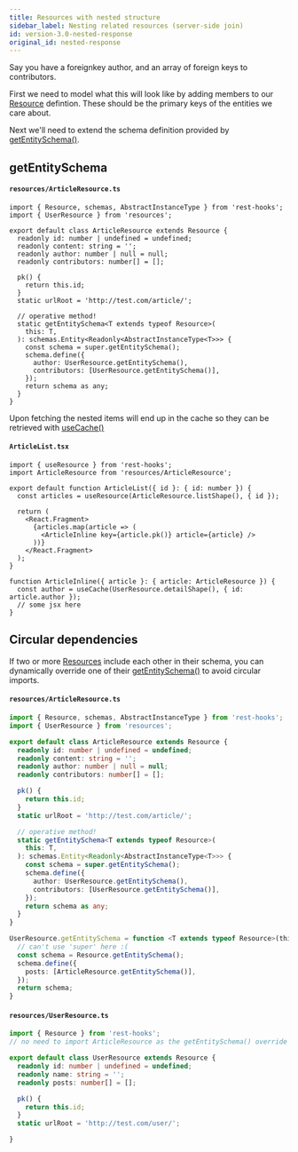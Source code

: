 ```yaml
---
title: Resources with nested structure
sidebar_label: Nesting related resources (server-side join)
id: version-3.0-nested-response
original_id: nested-response
---
```


Say you have a foreignkey author, and an array of foreign keys to contributors.

First we need to model what this will look like by adding members to our [Resource][1] defintion.
These should be the primary keys of the entities we care about.

Next we'll need to extend the schema definition provided by [getEntitySchema()][3].

## getEntitySchema

#### `resources/ArticleResource.ts`

```tsx
import { Resource, schemas, AbstractInstanceType } from 'rest-hooks';
import { UserResource } from 'resources';

export default class ArticleResource extends Resource {
  readonly id: number | undefined = undefined;
  readonly content: string = '';
  readonly author: number | null = null;
  readonly contributors: number[] = [];

  pk() {
    return this.id;
  }
  static urlRoot = 'http://test.com/article/';

  // operative method!
  static getEntitySchema<T extends typeof Resource>(
    this: T,
  ): schemas.Entity<Readonly<AbstractInstanceType<T>>> {
    const schema = super.getEntitySchema();
    schema.define({
      author: UserResource.getEntitySchema(),
      contributors: [UserResource.getEntitySchema()],
    });
    return schema as any;
  }
}
```

Upon fetching the nested items will end up in the cache so they can be retrieved with [useCache()][2]

#### `ArticleList.tsx`

```tsx
import { useResource } from 'rest-hooks';
import ArticleResource from 'resources/ArticleResource';

export default function ArticleList({ id }: { id: number }) {
  const articles = useResource(ArticleResource.listShape(), { id });

  return (
    <React.Fragment>
      {articles.map(article => (
        <ArticleInline key={article.pk()} article={article} />
      ))}
    </React.Fragment>
  );
}

function ArticleInline({ article }: { article: ArticleResource }) {
  const author = useCache(UserResource.detailShape(), { id: article.author });
  // some jsx here
}
```

## Circular dependencies

If two or more [Resources][1] include each other in their schema, you can dynamically override
one of their [getEntitySchema()][3] to avoid circular imports.

#### `resources/ArticleResource.ts`

```typescript
import { Resource, schemas, AbstractInstanceType } from 'rest-hooks';
import { UserResource } from 'resources';

export default class ArticleResource extends Resource {
  readonly id: number | undefined = undefined;
  readonly content: string = '';
  readonly author: number | null = null;
  readonly contributors: number[] = [];

  pk() {
    return this.id;
  }
  static urlRoot = 'http://test.com/article/';

  // operative method!
  static getEntitySchema<T extends typeof Resource>(
    this: T,
  ): schemas.Entity<Readonly<AbstractInstanceType<T>>> {
    const schema = super.getEntitySchema();
    schema.define({
      author: UserResource.getEntitySchema(),
      contributors: [UserResource.getEntitySchema()],
    });
    return schema as any;
  }
}

UserResource.getEntitySchema = function <T extends typeof Resource>(this: T) {
  // can't use 'super' here :(
  const schema = Resource.getEntitySchema();
  schema.define({
    posts: [ArticleResource.getEntitySchema()],
  });
  return schema;
}
```

#### `resources/UserResource.ts`

```typescript
import { Resource } from 'rest-hooks';
// no need to import ArticleResource as the getEntitySchema() override happens there.

export default class UserResource extends Resource {
  readonly id: number | undefined = undefined;
  readonly name: string = '';
  readonly posts: number[] = [];

  pk() {
    return this.id;
  }
  static urlRoot = 'http://test.com/user/';

}
```

[1]: ../api/Resource.md
[2]: ../api/useCache.md
[3]: ../api/Resource.md#static-getentityschema-schemaentity-https-githubcom-ntucker-normalizr-blob-master-docs-apimd-entitykey-definition-options

